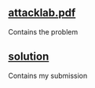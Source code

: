 ## [attacklab.pdf](https://github.com/e-hengirmen/METU/blob/master/CENG331/Attack_lab/attacklab.pdf)
Contains the problem
## [solution](https://github.com/e-hengirmen/METU/blob/master/CENG331/Attack_lab/solution)
Contains my submission



